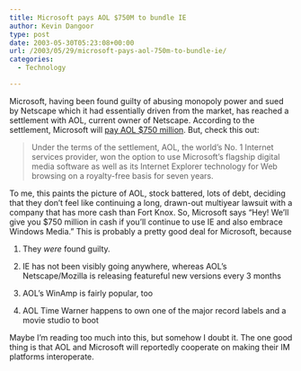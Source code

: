 ```yaml
---
title: Microsoft pays AOL $750M to bundle IE
author: Kevin Dangoor
type: post
date: 2003-05-30T05:23:08+00:00
url: /2003/05/29/microsoft-pays-aol-750m-to-bundle-ie/
categories:
  - Technology

---
```

Microsoft, having been found guilty of abusing monopoly power and sued by Netscape which it had essentially driven from the market, has reached a settlement with AOL, current owner of Netscape. According to the settlement, Microsoft will [pay AOL $750 million][1]. But, check this out:

> Under the terms of the settlement, AOL, the world&#8217;s No. 1 Internet services provider, won the option to use Microsoft&#8217;s flagship digital media software as well as its Internet Explorer technology for Web browsing on a royalty-free basis for seven years.

To me, this paints the picture of AOL, stock battered, lots of debt, deciding that they don&#8217;t feel like continuing a long, drawn-out multiyear lawsuit with a company that has more cash than Fort Knox. So, Microsoft says &#8220;Hey! We&#8217;ll give you $750 million in cash if you&#8217;ll continue to use IE and also embrace Windows Media.&#8221; This is probably a pretty good deal for Microsoft, because

1) They _were_ found guilty.
  
2) IE has not been visibly going anywhere, whereas AOL&#8217;s Netscape/Mozilla is releasing featureful new versions every 3 months
  
3) AOL&#8217;s WinAmp is fairly popular, too
  
4) AOL Time Warner happens to own one of the major record labels and a movie studio to boot

Maybe I&#8217;m reading too much into this, but somehow I doubt it. The one good thing is that AOL and Microsoft will reportedly cooperate on making their IM platforms interoperate.

 [1]: http://story.news.yahoo.com/news?tmpl=story&cid=580&ncid=580&e=3&u=/nm/20030529/bs_nm/tech_microsoft_aol_dc "Yahoo! News - Microsoft, AOL Settle for $750 Million"